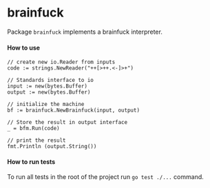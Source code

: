 # brainfuck

Package `brainfuck` implements a brainfuck interpreter.


#### How to use

	// create new io.Reader from inputs
	code := strings.NewReader("++[>++.<-]>+")
	
	// Standards interface to io
	input := new(bytes.Buffer)
	output := new(bytes.Buffer)
	
	// initialize the machine
	bf := brainfuck.NewBrainfuck(input, output)
	
    // Store the result in output interface 
	_ = bfm.Run(code)
	
	// print the result 
	fmt.Println (output.String())

#### How to run tests

To run all tests in the root of the project run `go test ./...` command.

#### 